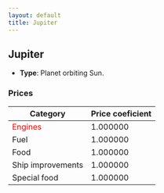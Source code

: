 ```yaml
---
layout: default
title: Jupiter
---
```


## Jupiter
* **Type**: Planet orbiting Sun.
### Prices
| Category | Price coeficient |
|----------|------------------|
| <span style="color:red">Engines</span> | 1.000000 |
| Fuel | 1.000000 |
| Food | 1.000000 |
| Ship improvements | 1.000000 |
| Special food | 1.000000 |
